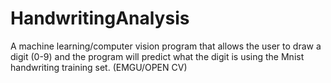 # HandwritingAnalysis
A machine learning/computer vision program that allows the user to draw a digit (0-9) and the program will predict what the digit is using the Mnist handwriting training set. (EMGU/OPEN CV)
